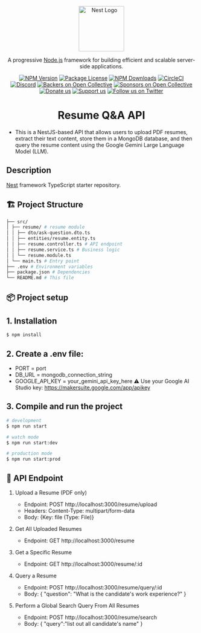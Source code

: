 <p align="center">
  <a href="http://nestjs.com/" target="blank"><img src="https://nestjs.com/img/logo-small.svg" width="120" alt="Nest Logo" /></a>
</p>

[circleci-image]: https://img.shields.io/circleci/build/github/nestjs/nest/master?token=abc123def456
[circleci-url]: https://circleci.com/gh/nestjs/nest

  <p align="center">A progressive <a href="http://nodejs.org" target="_blank">Node.js</a> framework for building efficient and scalable server-side applications.</p>
    <p align="center">
<a href="https://www.npmjs.com/~nestjscore" target="_blank"><img src="https://img.shields.io/npm/v/@nestjs/core.svg" alt="NPM Version" /></a>
<a href="https://www.npmjs.com/~nestjscore" target="_blank"><img src="https://img.shields.io/npm/l/@nestjs/core.svg" alt="Package License" /></a>
<a href="https://www.npmjs.com/~nestjscore" target="_blank"><img src="https://img.shields.io/npm/dm/@nestjs/common.svg" alt="NPM Downloads" /></a>
<a href="https://circleci.com/gh/nestjs/nest" target="_blank"><img src="https://img.shields.io/circleci/build/github/nestjs/nest/master" alt="CircleCI" /></a>
<a href="https://discord.gg/G7Qnnhy" target="_blank"><img src="https://img.shields.io/badge/discord-online-brightgreen.svg" alt="Discord"/></a>
<a href="https://opencollective.com/nest#backer" target="_blank"><img src="https://opencollective.com/nest/backers/badge.svg" alt="Backers on Open Collective" /></a>
<a href="https://opencollective.com/nest#sponsor" target="_blank"><img src="https://opencollective.com/nest/sponsors/badge.svg" alt="Sponsors on Open Collective" /></a>
  <a href="https://paypal.me/kamilmysliwiec" target="_blank"><img src="https://img.shields.io/badge/Donate-PayPal-ff3f59.svg" alt="Donate us"/></a>
    <a href="https://opencollective.com/nest#sponsor"  target="_blank"><img src="https://img.shields.io/badge/Support%20us-Open%20Collective-41B883.svg" alt="Support us"></a>
  <a href="https://twitter.com/nestframework" target="_blank"><img src="https://img.shields.io/twitter/follow/nestframework.svg?style=social&label=Follow" alt="Follow us on Twitter"></a>
</p>
  <!--[![Backers on Open Collective](https://opencollective.com/nest/backers/badge.svg)](https://opencollective.com/nest#backer)
  [![Sponsors on Open Collective](https://opencollective.com/nest/sponsors/badge.svg)](https://opencollective.com/nest#sponsor)-->

<h1><center>Resume Q&A API</center></h1>

- This is a NestJS-based API that allows users to upload PDF resumes, extract their text content, store them in a MongoDB database, and then query the resume content using the Google Gemini Large Language Model (LLM).

## Description

[Nest](https://github.com/nestjs/nest) framework TypeScript starter repository.

## 🏗️ Project Structure

```bash
├── src/
│ ├── resume/ # resume module
│ │ ├── dto/ask-question.dto.ts
│ │ ├── entities/resume.entity.ts
│ │ ├── resume.controller.ts # API endpoint
│ │ ├── resume.service.ts # Business logic
│ │ └── resume.module.ts
│ └── main.ts # Entry point
├── .env # Environment variables
├── package.json # Dependencies
└── README.md # This file
```

## 📦 Project setup

## 1. Installation

```bash
$ npm install
```

## 2. Create a .env file:

- PORT = port
- DB_URL = mongodb_connection_string
- GOOGLE_API_KEY = your_gemini_api_key_here
  ⚠️ Use your Google AI Studio key: https://makersuite.google.com/app/apikey

## 3. Compile and run the project

```bash
# development
$ npm run start

# watch mode
$ npm run start:dev

# production mode
$ npm run start:prod
```

## 📡 API Endpoint

1. Upload a Resume (PDF only)
   - Endpoint: POST http://localhost:3000/resume/upload
   - Headers: Content-Type: multipart/form-data
   - Body: {Key: file (Type: File)}

2. Get All Uploaded Resumes
   - Endpoint: GET http://localhost:3000/resume

3. Get a Specific Resume
   - Endpoint: GET http://localhost:3000/resume/:id

4. Query a Resume
   - Endpoint: POST http://localhost:3000/resume/query/:id
   - Body:
     {
     "question": "What is the candidate's work experience?"
     }

5. Perform a Global Search Query From All Resumes
   - Endpoint: POST http://localhost:3000/resume/search
   - Body:
     {
     "query":"list out all candidate's name"
     }
